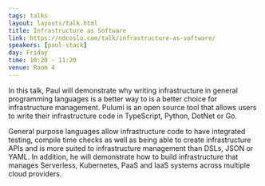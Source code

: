```yaml
---
tags: talks
layout: layouts/talk.html
title: Infrastructure as Software
link: https://ndcoslo.com/talk/infrastructure-as-software/
speakers: [paul-stack]
day: Friday
time: 10:20 - 11:20
venue: Room 4
---
```

In this talk, Paul will demonstrate why writing infrastructure in general programming languages is a better way to is a better choice for infrastructure management. Pulumi is an open source tool that allows users to write their infrastructure code in TypeScript, Python, DotNet or Go.

General purpose languages allow infrastructure code to have integrated testing, compile time checks as well as being able to create infrastructure APIs and is more suited to infrastructure management than DSLs, JSON or YAML. In addition, he will demonstrate how to build infrastructure that manages Serverless, Kubernetes, PaaS and IaaS systems across multiple cloud providers.